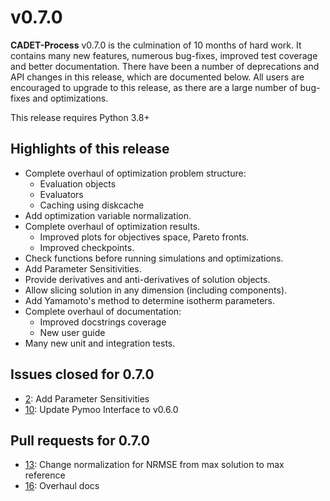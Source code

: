 # v0.7.0

**CADET-Process** v0.7.0 is the culmination of 10 months of hard work.
It contains many new features, numerous bug-fixes, improved test coverage and better
documentation.
There have been a number of deprecations and API changes in this release, which are documented below.
All users are encouraged to upgrade to this release, as there are a large number of bug-fixes and
optimizations.

This release requires Python 3.8+


## Highlights of this release
- Complete overhaul of optimization problem structure:
    - Evaluation objects
    - Evaluators
    - Caching using diskcache
- Add optimization variable normalization.
- Complete overhaul of optimization results.
    - Improved plots for objectives space, Pareto fronts.
    - Improved checkpoints.
- Check functions before running simulations and optimizations.
- Add Parameter Sensitivities.
- Provide derivatives and anti-derivatives of solution objects.
- Allow slicing solution in any dimension (including components).
- Add Yamamoto's method to determine isotherm parameters.
- Complete overhaul of documentation:
    - Improved docstrings coverage
    - New user guide
- Many new unit and integration tests.

## Issues closed for 0.7.0
- [2](https://github.com/fau-advanced-separations/CADET-Process/issues/2): Add Parameter Sensitivities
- [10](https://github.com/fau-advanced-separations/CADET-Process/issues/10): Update Pymoo Interface to v0.6.0


## Pull requests for 0.7.0
- [13](https://github.com/fau-advanced-separations/CADET-Process/pull/13): Change normalization for NRMSE from max solution to max reference
- [16](https://github.com/fau-advanced-separations/CADET-Process/pull/16): Overhaul docs
